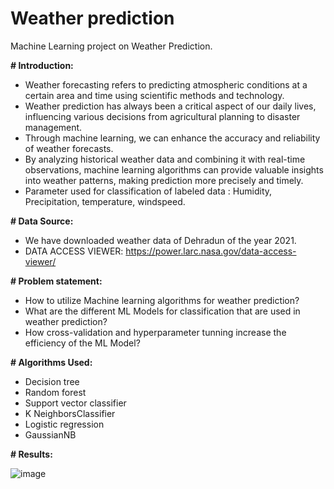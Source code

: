 # Weather prediction
Machine Learning project on Weather Prediction.

**# Introduction:**
- Weather forecasting refers to predicting atmospheric conditions at a certain area and time using scientific methods and technology.
- Weather prediction has always been a critical aspect of our daily lives, influencing various decisions from agricultural planning to disaster management.
- Through machine learning, we can enhance the accuracy and reliability of weather forecasts.
- By analyzing historical weather data and combining it with real-time observations, machine learning algorithms can provide valuable insights into weather patterns, making prediction more precisely and timely.
- Parameter used for classification of labeled data : Humidity, Precipitation, temperature, windspeed.

**# Data Source:**
- We have downloaded weather data of Dehradun of the year 2021.
- DATA  ACCESS VIEWER: https://power.larc.nasa.gov/data-access-viewer/

**# Problem statement:**
- How to utilize Machine learning algorithms for weather prediction?
- What are the different ML Models for classification that are used in weather prediction?
- How cross-validation and hyperparameter tunning increase the efficiency of the ML Model?

**# Algorithms Used:**
- Decision tree
- Random forest
- Support vector classifier 
- K NeighborsClassifier
- Logistic regression 
- GaussianNB

**# Results:**

![image](https://github.com/Drashti16N/Weather_prediction/assets/142567844/1f480bbb-4f43-4116-845e-f1ba0e614a43)









